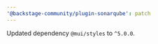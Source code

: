 ```yaml
---
'@backstage-community/plugin-sonarqube': patch
---
```


Updated dependency `@mui/styles` to `^5.0.0`.
